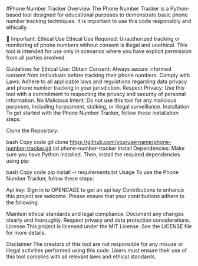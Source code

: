 #Phone Number Tracker
Overview
The Phone Number Tracker is a Python-based tool designed for educational purposes to demonstrate basic phone number tracking techniques. It is important to use this code responsibly and ethically.

🚨 Important: Ethical Use
Ethical Use Required: Unauthorized tracking or monitoring of phone numbers without consent is illegal and unethical. This tool is intended for use only in scenarios where you have explicit permission from all parties involved.

Guidelines for Ethical Use:
Obtain Consent: Always secure informed consent from individuals before tracking their phone numbers.
Comply with Laws: Adhere to all applicable laws and regulations regarding data privacy and phone number tracking in your jurisdiction.
Respect Privacy: Use this tool with a commitment to respecting the privacy and security of personal information.
No Malicious Intent: Do not use this tool for any malicious purposes, including harassment, stalking, or illegal surveillance.
Installation
To get started with the Phone Number Tracker, follow these installation steps:

Clone the Repository:

bash
Copy code
git clone https://github.com/yourusername/phone-number-tracker.git
cd phone-number-tracker
Install Dependencies: Make sure you have Python installed. Then, install the required dependencies using pip:

bash
Copy code
pip install -r requirements.txt
Usage
To use the Phone Number Tracker, follow these steps:

Api key:
Sign in to OPENCAGE to get an api key 
Contributions to enhance this project are welcome. Please ensure that your contributions adhere to the following:

Maintain ethical standards and legal compliance.
Document any changes clearly and thoroughly.
Respect privacy and data protection considerations.
License
This project is licensed under the MIT License. See the LICENSE file for more details.

Disclaimer
The creators of this tool are not responsible for any misuse or illegal activities performed using this code. Users must ensure their use of this tool complies with all relevant laws and ethical standards.

